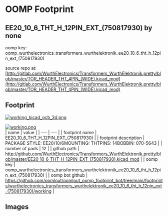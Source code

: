 # OOMP Footprint  
## EE20_10_6_THT_H_12PIN_EXT_(750817930)  by none  
  
oomp key: oomp_wurthelectronics_transformers_wurthelektronik_ee20_10_6_tht_h_12pin_ext_(750817930)  
  
source repo at: [http://gitlab.com/WurthElectronics/Transformers_WurthElektronik.pretty/blob/master/TOR_HEADER_THT_4PIN_(WIDE).kicad_mod](http://gitlab.com/WurthElectronics/Transformers_WurthElektronik.pretty/blob/master/TOR_HEADER_THT_4PIN_(WIDE).kicad_mod)  
## Footprint  
  
[![working_kicad_pcb_3d.png](working_kicad_pcb_3d_600.png)](working_kicad_pcb_3d.png)  
  
[![working.png](working_600.png)](working.png)  
| name | value | 
| --- | --- | 
| footprint name | EE20_10_6_THT_H_12PIN_EXT_(750817930) | 
| footprint description | PACKAGE STYLE: EE20/10/6MOUNTING: THTPINS: 14BOBBIN: 070-5643 | 
| number of pads | 12 | 
| github path | http://github.com/WurthElectronics/Transformers_WurthElektronik.pretty/blob/master/EE20_10_6_THT_H_12PIN_EXT_(750817930).kicad_mod | 
| oomp key | oomp_wurthelectronics_transformers_wurthelektronik_ee20_10_6_tht_h_12pin_ext_(750817930) | 
| oomp bot github | https://github.com/oomlout/oomlout_oomp_footprint_bot/tree/main/footprints/wurthelectronics_transformers_wurthelektronik_ee20_10_6_tht_h_12pin_ext_(750817930)/working | 
## Images  
